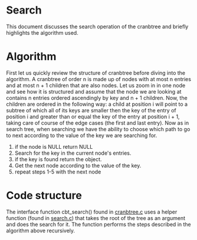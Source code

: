 # Search
This document discusses the search operation of the cranbtree and briefly highlights the algorithm used.

# Algorithm 

First let us quickly review the structure of cranbtree before diving into the algorithm. A cranbtree of order n is made up of nodes with at most n entries and at most n + 1 children that are also nodes. Let us zoom in in one node and see how it is structured and assume that the node we are looking at contains n entries ordered ascendingly by key and n + 1 children. Now, the children are ordered in the following way: a child at position i will point to a subtree of which all of its keys are smaller then the key of the entry of position i and greater than or equal the key of the entry at position i + 1, taking care of course of the edge cases (the first and last entry). Now as in search tree, when searching we have the ability to choose which path to go to next according to the value of the key we are searching for. 

1. if the node is NULL return NULL
2. Search for the key in the current node's entries.
3. if the key is found return the object.
4. Get the next node according to the value of the key.
5. repeat steps 1-5 with the next node


# Code structure

The interface function cbt_search() found in [cranbtree.c](../src/cranbtree.c) uses a helper function (found in [search.c](../src/lib/search.c)) that takes the root of the tree as an argument and does the search for it. The function performs the steps described in the algorithm above recursively.

